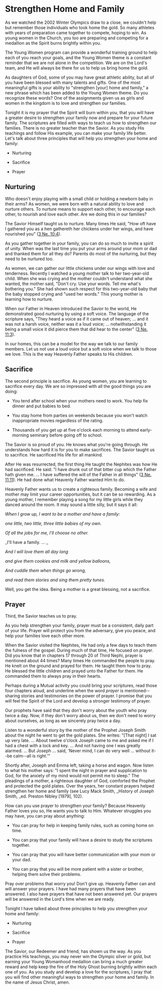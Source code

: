 # Strengthen Home and Family

As we watched the 2002 Winter Olympics draw to a close, we couldn't help but
remember those individuals who took home the gold. So many athletes with years
of preparation came together to compete, hoping to win. As young women in the
Church, you too are preparing and competing for a medallion as the Spirit
burns brightly within you.

The Young Women program can provide a wonderful training ground to help each
of you reach your goals, and the Young Women theme is a constant reminder that
we are not alone in the competition. We are on the Lord's team, and He will
always be there for us to help us bring home the gold.

As daughters of God, some of you may have great athletic ability, but all of
you have been blessed with many talents and gifts. One of the most meaningful
gifts is your ability to "strengthen [your] home and family," a new phrase
which has been added to the Young Women theme. Do you recognize these words?
One of the assignments given us as girls and women in the kingdom is to love
and strengthen our families.

Tonight it is my prayer that the Spirit will burn within you, that you will
have a greater desire to strengthen your family now and prepare for your
future family. The scriptures are filled with ways to teach us how to
strengthen our families. There is no greater teacher than the Savior. As you
study His teachings and follow His example, you can make your family life
better. Let's talk about three principles that will help you strengthen your
home and family:

  * Nurturing

  * Sacrifice

  * Prayer

## Nurturing

Who doesn't enjoy playing with a small child or holding a newborn baby in
their arms? As women, we were born with a natural ability to love and nurture
others. To nurture means to support each other, to encourage each other, to
nourish and love each other. Are we doing this in our families?

The Savior Himself taught us to nurture. Many times He said, "How oft have I
gathered you as a hen gathereth her chickens under her wings, and have
nourished you" ([3 Ne.
10:4](https://www.lds.org/scriptures/bofm/3-ne/10.4?lang=eng#3)).

As you gather together in your family, you can do so much to invite a spirit
of unity. When was the last time you put your arms around your mom or dad and
thanked them for all they do? Parents do most of the nurturing, but they need
to be nurtured too.

As women, we can gather our little chickens under our wings with love and
tenderness. Recently I watched a young mother talk to her two-year-old child.
When she was crying and the mother couldn't understand what she wanted, the
mother said, "Don't cry. Use your words. Tell me what's bothering you." She
had shown such respect for this two-year-old baby that the baby stopped crying
and "used her words." This young mother is learning how to nurture.

When our Father in Heaven introduced the Savior to the world, He demonstrated
good nurturing by using a soft voice. The language of the scripture says,
"They heard a voice as if it came out of heaven; ... and it was not a harsh
voice, neither was it a loud voice; ... notwithstanding it being a small voice
it did pierce them that did hear to the center" ([3 Ne.
11:3](https://www.lds.org/scriptures/bofm/3-ne/11.3?lang=eng#2)).

In our homes, this can be a model for the way we talk to our family members.
Let us not use a loud voice but a soft voice when we talk to those we love.
This is the way Heavenly Father speaks to His children.

## Sacrifice

The second principle is sacrifice. As young women, you are learning to
sacrifice every day. We are so impressed with all the good things you are
doing:

  * You tend after school when your mothers need to work. You help fix dinner and put babies to bed.

  * You stay home from parties on weekends because you won't watch inappropriate movies regardless of the rating.

  * Thousands of you get up at five o'clock each morning to attend early-morning seminary before going off to school.

The Savior is so proud of you. He knows what you're going through. He
understands how hard it is for you to make sacrifices. The Savior taught us to
sacrifice. He sacrificed His life for all mankind.

After He was resurrected, the first thing He taught the Nephites was how He
had sacrificed. He said: "I have drunk out of that bitter cup which the Father
hath given me. ... I have suffered the will of the Father in all things" ([3 Ne.
11:11](https://www.lds.org/scriptures/bofm/3-ne/11.11?lang=eng#10)). He had
done what Heavenly Father wanted Him to do.

Heavenly Father wants us to create a righteous family. Becoming a wife and
mother may limit your career opportunities, but it can be so rewarding. As a
young mother, I remember playing a song for my little girls while they danced
around the room. It may sound a little silly, but it says it all:

_When I grow up, I want to be a mother and have a family:_

_one little, two little, three little babies of my own._

_Of all the jobs for me, I'll choose no other._

_I'll have a family. ... _

_And I will love them all day long_

_and give them cookies and milk and yellow balloons,_

_And cuddle them when things go wrong,_

_and read them stories and sing them pretty tunes._

Well, you get the idea. Being a mother is a great blessing, not a sacrifice.

## Prayer

Third, the Savior teaches us to pray.

As you help strengthen your family, prayer must be a consistent, daily part of
your life. Prayer will protect you from the adversary, give you peace, and
help your families love each other more.

When the Savior visited the Nephites, He had only a few days to teach them the
fulness of the gospel. During much of that time, He focused on prayer. Did you
know that in chapters 17 through 20 of Third Nephi, prayer is mentioned about
44 times? Many times He commanded the people to pray. He knelt on the ground
and prayed for them. He taught them how to pray. He blessed the little
children and prayed unto the Father for them. He commanded them to always pray
in their hearts.

Perhaps during a Mutual activity you could bring your scriptures, read those
four chapters aloud, and underline when the word _prayer_ is mentioned--
sharing stories and testimonies on the power of prayer. I promise that you
will feel the Spirit of the Lord and develop a stronger testimony of prayer.

Our prophets have said that they don't worry about the youth who pray twice a
day. Now, if they don't worry about us, then we don't need to worry about
ourselves, as long as we sincerely pray twice a day.

Listen to a wonderful story by the mother of the Prophet Joseph Smith about
the night he went to get the gold plates. She writes: "[That night] I sat up
very late. ... About twelve o'clock Joseph came to me and asked me if I had a
chest with a lock and key. ... And not having one I was greatly alarmed. ... But
Joseph ... said, 'Never mind, I can do very well ... without it--be calm--all is
right.'"

Shortly after, Joseph and Emma left, taking a horse and wagon. Now listen to
what his mother says: "I spent the night in prayer and supplication to God,
for the anxiety of my mind would not permit me to sleep." The pleadings of a
mother, a righteous daughter of God, comforted the Prophet and protected the
gold plates. Over the years, her constant prayers helped strengthen her home
and family (see Lucy Mack Smith, _History of Joseph Smith, _ed. Preston Nibley
[1979], 102).

How can you use prayer to strengthen your family? Because Heavenly Father
loves you so, He wants you to talk to Him. Whatever struggles you may have,
you can pray about anything:

  * You can pray for help in keeping family rules, such as coming home on time.

  * You can pray that your family will have a desire to study the scriptures together.

  * You can pray that you will have better communication with your mom or your dad.

  * You can pray that you will be more patient with a sister or brother, helping them solve their problems.

Pray over problems that worry you! Don't give up. Heavenly Father can and will
answer your prayers. I have had many prayers that have been answered. I also
have prayers that have not been answered yet. Our prayers will be answered in
the Lord's time when we are ready.

Tonight I have talked about three principles to help you strengthen your home
and family:

  * Nurturing

  * Sacrifice

  * Prayer

The Savior, our Redeemer and friend, has shown us the way. As you practice His
teachings, you may never win the Olympic silver or gold, but earning your
Young Womanhood medallion can bring a much greater reward and help keep the
fire of the Holy Ghost burning brightly within each one of you. As you study
and develop a love for the scriptures, I pray that you will find other
meaningful ways to strengthen your home and family. In the name of Jesus
Christ, amen.

